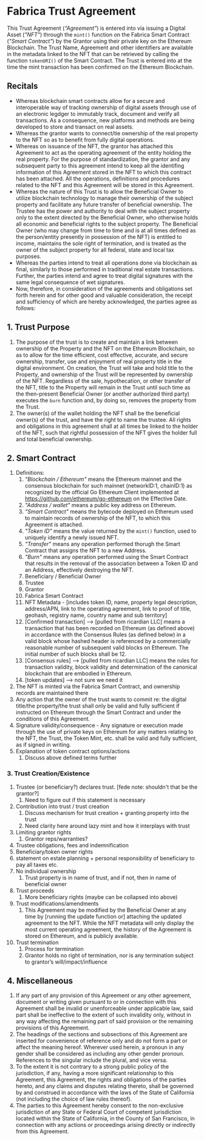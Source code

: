 # Fabrica Trust Agreement

This Trust Agreement (*“Agreement”*) is entered into via issuing a Digital Asset (*"NFT"*) through the `mint()` function on the Fabrica Smart Contract (*"Smart Contract"*) by the Grantor using their private key on the Ethereum Blockchain. The Trust Name, Agreement and other identifiers are available in the metadata linked to the NFT that can be retrieved by calling the function `tokenURI()` of the Smart Contract. The Trust is entered into at the time the mint transaction has been confirmed on the Ethereum Blockchain.

## Recitals

- Whereas blockchain smart contracts allow for a secure and interoperable way of tracking ownership of digital assets through use of an electronic legdger to immutably track, document and verify all transactions. As a consequence, new platforms and methods are being developed to store and transact on real assets.
- Whereas the grantor wants to connect/tie ownership of the real property to the NFT so as to benefit from fully digital operations.
- Whereas on issuance of the NFT, the grantor has attached this Agreement to act as the operating agreement of the entity holding the real property. For the purpose of standardization, the grantor and any subsequent party to this agreement intend to keep all the identifing information of this Agreement stored in the NFT to which this contract has been attached. All the operations, definitions and procedures related to the NFT and this Agreement will be stored in this Agreement.
- Whereas the nature of this Trust is to allow the Beneficial Owner to utilize blockchain technology to manage their ownership of the subject property and facilitate any future transfer of beneficial ownership. The Trustee has the power and authority to deal with the subject property only to the extent directed by the Beneficial Owner, who otherwise holds all economic and beneficial rights to the subject property. The Beneficial Owner (who may change from time to time and is at all times defined as the person/entity presently in possession of the NFT) is entitled to income, maintains the sole right of termination, and is treated as the owner of the subject property for all federal, state and local tax purposes. 
- Whereas the parties intend to treat all operations done via blockchain as final, similarly to those performed in traditional real estate transactions. Further, the parties intend and agree to treat digital signatures with the same legal consequence of wet signatures.
- Now, therefore, in consideration of the agreements and obligations set forth herein and for other good and valuable consideration, the receipt and sufficiency of which are hereby acknowledged, the parties agree as follows:

## 1. Trust Purpose ##

1. The purpose of the trust is to create and maintain a link between ownership of the Property and the NFT on the Ethereum Blockchain, so as to allow for the time efficient, cost effective, accurate, and secure ownership, transfer, use and enjoyment of real property title in the digital environment. On creation, the Trust will take and hold title to the Property, and ownership of the Trust will be represented by ownership of the NFT. Regardless of the sale, hypothecation, or other transfer of the NFT, title to the Property will remain in the Trust until such time as the then-present Beneficial Owner (or another authorized third party) executes the `burn` function and, by doing so, removes the property from the Trust.
2. The owner(s) of the wallet holding the NFT shall be the beneficial owner(s) of the trust, and have the right to name the trustee. All rights and obligations in this agreement shall at all times be linked to the holder of the NFT, such that rightful possession of the NFT gives the holder full and total beneficial ownership.

## 2. Smart Contract ##

1. Definitions:
   1. *"Blockchain / Ethereum"* means the Ethereum mainnet and the consensus blockchain for such mainnet (networkID:1, chainID:1) as recognized by the official Go Ethereum Client implemented at https://github.com/ethereum/go-ethereum on the Effective Date.
   2. *"Address / wallet"* means a public key address on Ethereum.
   3. *"Smart Contract"* means the bytecode deployed on Ethereum used to maintain records of ownership of the NFT, to which this Agreement is attached.
   4. *"Token ID"* means the value returned by the `mint()` function, used to uniquely identify a newly issued NFT.
   5. *"Transfer"* means any operation performed thorugh the Smart Contract that assigns the NFT to a new Address.
   6. *"Burn"* means any operation performed using the Smart Contract that results in the removal of the association between a Token ID and an Address, effectively destroying the NFT.
   6. Beneficiary / Beneficial Owner
   6. Trustee
   6. Grantor
   6. Fabrica Smart Contract
   6. NFT Metadata - [includes token ID, name, property legal description, address/APN, link to the operating agreement, link to proof of title, geohash, registry name, country name and sub territory]
   7. [Confirmed transaction] --> [pulled from ricardian LLC] means a transaction that has been recorded on Ethereum (as defined above) in accordance with the Consensus Rules (as defined below) in a valid block whose hashed header is referenced by a commercially reasonable number of subsequent valid blocks on Ethereum. The initial number of such blocks shall be 12.
   8. [Consensus rules] --> [pulled from ricardian LLC] means the rules for transaction validity, block validity and determination of the canonical blockchain that are embodied in Ethereum.
   9. [token updates] --> not sure we need it
2. The NFT is minted via the Fabrica Smart Contract, and ownership records are maintained there
3. Any action that the owner of the trust wants to commit re: the digital title/the property/the trust shall only be valid and fully sufficient if instructed on Ethereum through the Smart Contract and under the conditions of this Agreement. 
4. Signature validity/consequence - Any signature or execution made through the use of private keys on Ethereum for any matters relating to the NFT, the Trust, the Token Mint, etc. shall be valid and fully sufficient, as if signed in writing.
5. Explanation of token contract options/actions
   1. Discuss above defined terms further


### 3. Trust Creation/Existence

1. Trustee (or beneficiary?) declares trust. [fede note: shouldn't that be the grantor?]
   1. Need to figure out if this statement is necessary
2. Contribution into trust / trust creation
   1. Discuss mechanism for trust creation + granting property into the trust
   2. Need clarity here around lazy mint and how it interplays with trust
3. Limiting grantor rights
   1. Grantor reps/warranties?
4. Trustee obligations, fees and indemnification
5. Beneficiary/token owner rights
6. statement on estate planning + personal responsibility of beneficiary to pay all taxes etc.
7. No individual ownership
   1. Trust property is in name of trust, and if not, then in name of beneficial owner
8. Trust proceeds
   1. More beneficiary rights (maybe can be collapsed into above)
9. Trust modifications/amendments
   1. This Agreement may be modified by the Beneficial Owner at any time by [running the update function or] attaching the updated agreement to the NFT. While the NFT metadata will only display the most current operating agreement, the history of the Agreement is stored on Ethereum, and is publicly available.
10. Trust termination
    1. Process for termination
    2. Grantor holds no right of termination, nor is any termination subject to grantor’s will/impact/influence

## 4. Miscellaneous

1. If any part of any provision of this Agreement or any other agreement, document or writing given pursuant to or in connection with this Agreement shall be invalid or unenforceable under applicable law, said part shall be ineffective to the extent of such invalidity only, without in any way affecting the remaining part of said provision or the remaining provisions of this Agreement.
2. The headings of the sections and subsections of this Agreement are inserted for convenience of reference only and do not form a part or affect the meaning hereof. Wherever used herein, a pronoun in any gender shall be considered as including any other gender pronoun. References to the singular include the plural, and vice versa.
3. To the extent it is not contrary to a strong public policy of the jurisdiction, if any, having a more significant relationship to this Agreement, this Agreement, the rights and obligations of the parties hereto, and any claims and disputes relating thereto, shall be governed by and construed in accordance with the laws of the State of California (not including the choice of law rules thereof).
4. The parties to this Agreement hereby consent to the non-exclusive jurisdiction of any State or Federal Court of competent jurisdiction located within the State of California, in the County of San Francisco, in connection with any actions or proceedings arising directly or indirectly from this Agreement.

